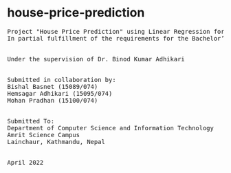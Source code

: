 # house-price-prediction

<pre>
Project "House Price Prediction" using Linear Regression for Machine Learning
In partial fulfillment of the requirements for the Bachelor’s Degree in Computer Science and Information Technology


Under the supervision of Dr. Binod Kumar Adhikari


Submitted in collaboration by:
Bishal Basnet (15089/074)
Hemsagar Adhikari (15095/074)
Mohan Pradhan (15100/074)


Submitted To:
Department of Computer Science and Information Technology
Amrit Science Campus
Lainchaur, Kathmandu, Nepal


April 2022
</pre>